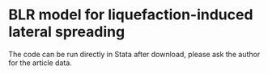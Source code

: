 # BLR model for liquefaction-induced lateral spreading
The code can be run directly in Stata after download, please ask the author for the article data.
